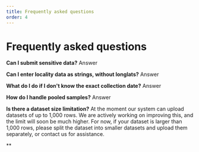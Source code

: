 ```yaml
---
title: Frequently asked questions
order: 4
---
```


# Frequently asked questions

**Can I submit sensitive data?**
Answer

**Can I enter locality data as strings, without longlats?**
Answer

**What do I do if I don't know the exact collection date?**
Answer

**How do I handle pooled samples?**
Answer

**Is there a dataset size limitation?**
At the moment our system can upload datasets of up to 1,000 rows. We are actively working on improving this, and the limit will soon be much higher. For now, if your dataset is larger than 1,000 rows, please split the dataset into smaller datasets and upload them separately, or contact us for assistance. 

**




